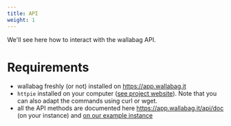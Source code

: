 ```yaml
---
title: API
weight: 1
---
```


We'll see here how to interact with the
wallabag API.

# Requirements

-   wallabag freshly (or not) installed on https://app.wallabag.it
-   `httpie` installed on your computer ([see project
    website](https://github.com/jkbrzt/httpie)). Note that you can also
    adapt the commands using curl or wget.
-   all the API methods are documented here
    https://app.wallabag.it/api/doc (on your instance) and [on our
    example instance](https://app.wallabag.it/api/doc)
